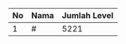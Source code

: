 | No | Nama            | Jumlah Level |
|----|-----------------|--------------|
| 1  | #    |    5221        |
